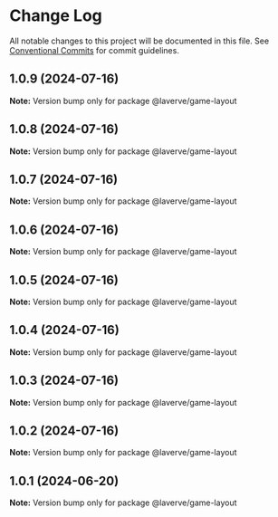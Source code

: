 # Change Log

All notable changes to this project will be documented in this file.
See [Conventional Commits](https://conventionalcommits.org) for commit guidelines.

## 1.0.9 (2024-07-16)

**Note:** Version bump only for package @laverve/game-layout

## 1.0.8 (2024-07-16)

**Note:** Version bump only for package @laverve/game-layout

## 1.0.7 (2024-07-16)

**Note:** Version bump only for package @laverve/game-layout

## 1.0.6 (2024-07-16)

**Note:** Version bump only for package @laverve/game-layout

## 1.0.5 (2024-07-16)

**Note:** Version bump only for package @laverve/game-layout

## 1.0.4 (2024-07-16)

**Note:** Version bump only for package @laverve/game-layout

## 1.0.3 (2024-07-16)

**Note:** Version bump only for package @laverve/game-layout

## 1.0.2 (2024-07-16)

**Note:** Version bump only for package @laverve/game-layout

## 1.0.1 (2024-06-20)

**Note:** Version bump only for package @laverve/game-layout
